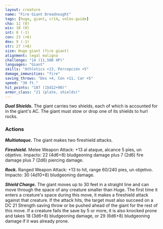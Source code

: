 ```yaml
---
layout: creature
name: "Fire Giant Dreadnought"
tags: [huge, giant, cr14, volos-guide]
cha: 11 (0)
wis: 10 (0)
int: 8 (-1)
con: 23 (+6)
dex: 9 (-1)
str: 27 (+8)
size: Huge giant (fire giant)
alignment: legal maligna
challenge: "14 (11,500 XP)"
languages: "Giant"
skills: "Athletics +13, Percepción +5"
damage_immunities: "fire"
saving_throws: "Des +4, Con +11, Car +5"
speed: "30 ft."
hit_points: "187 (15d12+90)"
armor_class: "21 (plate, shields)"
---
```


***Dual Shields.*** The giant carries two shields, each of which is accounted for in the giant's AC. The giant must stow or drop one of its shields to hurl rocks.

### Actions

***Multiataque.*** The giant makes two fireshield attacks.

***Fireshield.*** Melee Weapon Attack: +13 al ataque, alcance 5 pies, un objetivo. Impacto: 22 (4d6+8) bludgeoning damage plus 7 (2d6) fire damage plus 7 (2d6) piercing damage.

***Rock.*** Ranged Weapon Attack: +13 to hit, range 60/240 pies, un objetivo. Impacto: 30 (4d10+8) bludgeoning damage.

***Shield Charge.*** The giant moves up to 30 feet in a straight line and can move through the space of any creature smaller than Huge. The first time it enters a creature's space during this move, it makes a fireshield attack against that creature. If the attack hits, the target must also succeed on a DC 21 Strength saving throw or be pushed ahead of the giant for the rest of this move. If a creature fails the save by 5 or more, it is also knocked prone and takes 18 (3d6+8) bludgeoning damage, or 29 (6d6+8) bludgeoning damage if it was already prone.